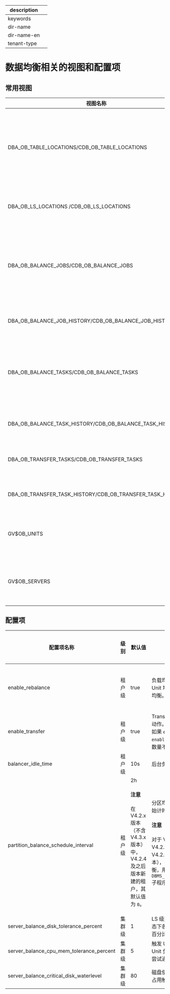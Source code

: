 |description||
|---|---|
|keywords||
|dir-name||
|dir-name-en||
|tenant-type||

# 数据均衡相关的视图和配置项

## 常用视图

| 视图名称                                               | 说明                                          |
|-------------------------------------------------------|-----------------------------------------------|
| DBA_OB_TABLE_LOCATIONS/CDB_OB_TABLE_LOCATIONS          | 展示分区副本的分布情况，包含分区详细信息。最常用的视图之一。 |
| DBA_OB_LS_LOCATIONS /CDB_OB_LS_LOCATIONS              | 展示日志流副本的分布情况。 |
| DBA_OB_BALANCE_JOBS/CDB_OB_BALANCE_JOBS               | 展示正在执行的负载均衡任务，例如扩容、缩容、分区均衡等。 |
| DBA_OB_BALANCE_JOB_HISTORY/CDB_OB_BALANCE_JOB_HISTORY| 展示负载均衡任务的历史。 |
| DBA_OB_BALANCE_TASKS/CDB_OB_BALANCE_TASKS             | 展示正在执行的 LS 均衡任务，例如 LS 分裂、LS 合并等。 |
| DBA_OB_BALANCE_TASK_HISTORY/CDB_OB_BALANCE_TASK_HISTORY  | 展示 LS 均衡任务的历史。 |
| DBA_OB_TRANSFER_TASKS/CDB_OB_TRANSFER_TASKS           | 展示正在执行的 Transfer 任务。 |
| DBA_OB_TRANSFER_TASK_HISTORY/CDB_OB_TRANSFER_TASK_HISTORY  | 展示 Transfer 任务历史。 |
| GV$OB_UNITS                                           | 展示预期 Unit 的分布和持久化的资源。 |
| GV$OB_SERVERS                                         | 展示实际每台机器上 Unit 的分布和资源。 |

## 配置项

| 配置项名称        | 级别   | 默认值| 说明                                                                          | 影响的均衡策略 |
|------------------|--------|------|-------------------------------------------------------------------------------|--------------|
| enable_rebalance                         | 租户级  | true | 负载均衡总开关。系统租户下该配置项控制 Unit 均衡，用户租户下控制 LS 均衡及分区均衡。| 租户内均衡、租户间均衡
| enable_transfer                          | 租户级  | true | Transfer 开关。关闭时禁止所有 Transfer 动作。</br>如果 <code>enable_rebalance=true</code>，同时 <code>enable_transfer=false</code>，会采用特殊的 LS 数量不变的均衡策略。| 租户内均衡 |
| balancer_idle_time                       | 租户级 | 10s | 后台负载均衡的扫描间隔 | 租户内均衡  |
| partition_balance_schedule_interval      | 租户级 | 2h <main id="notice" type='notice'><h4>注意</h4><p>在 V4.2.x 版本（不含 V4.3.x 版本）中，V4.2.4 及之后版本新建的租户，其默认值为 <code>0</code>。</p></main>  | 分区均衡调度间隔，从租户创建/集群重启开始计时。<main id="notice" type='notice'><h4>注意</h4><p>对于 V4.2.x 版本，OceanBase 数据库从 V4.2.4 版本开始支持定时分区均衡任务。V4.2.4 及之后版本（不包含 V4.3.x 版本），不建议再使用该配置项来控制分区均衡，用户可以通过调用 <code>DBMS_BALANCE.TRIGGER_PARTITION_BALANCE</code> 子程序来定时或手动触发分区均衡。</p></main>| 分区均衡 |
| server_balance_disk_tolerance_percent    | 集群级 | 1  | LS 级别分区磁盘均衡的容忍百分比。均衡态下各个 LS 之间的磁盘占用差值不超过该百分比。| 分区磁盘均衡|
| server_balance_cpu_mem_tolerance_percent | 集群级 | 5  | 触发 Unit 均衡的阈值百分比。节点之间 Unit 负载与平均负载差值大于该百分比后，尝试通过 Unit 均衡触发 Unit 迁移。| Unit 均衡 |
| server_balance_critical_disk_waterlevel  | 集群级 | 80 | 磁盘使用量百分比阈值。超过后会根据磁盘占用触发 Unit 均衡。 | Unit 均衡 |
